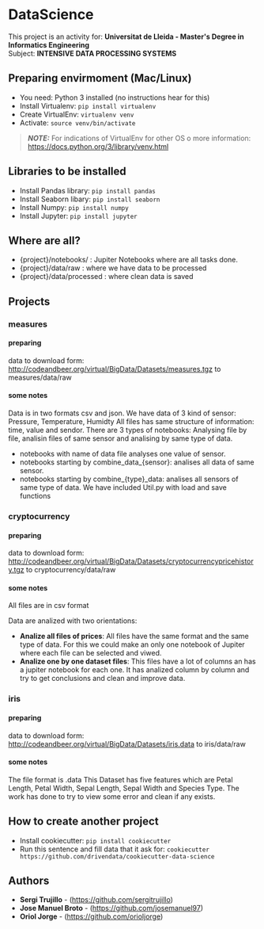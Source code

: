 # DataScience
This project is an activity for: **Universitat de Lleida -  Master's Degree in Informatics Engineering**<br>
Subject: **INTENSIVE DATA PROCESSING SYSTEMS**

## Preparing envirmoment (Mac/Linux)
- You need: Python 3 installed (no instructions hear for this)
- Install Virtualenv: ```pip install virtualenv```
- Create VirtualEnv: ```virtualenv venv```
- Activate: ```source venv/bin/activate```
> **_NOTE:_** For indications of VirtualEnv for other OS o more information: https://docs.python.org/3/library/venv.html

## Libraries to be installed
- Install Pandas library: ```pip install pandas```
- Install Seaborn libary: ```pip install seaborn```
- Install Numpy: ```pip install numpy```
- Install Jupyter: ```pip install jupyter```

## Where are all?
- {project}/notebooks/ : Jupiter Notebooks where are all tasks done.
- {project}/data/raw : where we have data to be processed
- {project}/data/processed : where clean data is saved

## Projects
### measures
#### preparing
data to download form:  http://codeandbeer.org/virtual/BigData/Datasets/measures.tgz to measures/data/raw
#### some notes
Data is in two formats csv and json.
We have data of 3 kind of sensor: Pressure, Temperature, Humidty
All files has same structure of information: time, value and sendor.
There are 3 types of notebooks: Analysing file by file, analisin files of same sensor and analising by same type of data.
- notebooks with name of data file analyses one value of sensor.
- notebooks starting by combine_data_{sensor}:   analises all data of same sensor.
- notebooks starting by combine_{type}_data: analises all sensors of same type of data.
We have included Util.py with load and save functions

### cryptocurrency
#### preparing
data to download form:  http://codeandbeer.org/virtual/BigData/Datasets/cryptocurrencypricehistory.tgz to cryptocurrency/data/raw 
#### some notes
All files are in csv format

Data are analized with two orientations:
- **Analize all files of prices**: All files have the same format and the same type of data. 
For this we could make an only one notebook of Jupiter where each file can be selected and viwed. 
- **Analize one by one dataset files**: This files have a lot of columns an has a jupiter notebook for each one. 
It has analized column by column and try to get conclusions and clean and improve data.


### iris
#### preparing
data to download form:  http://codeandbeer.org/virtual/BigData/Datasets/iris.data to iris/data/raw
#### some notes
The file format is .data
This Dataset has five features which are Petal Length, Petal Width, Sepal Length, Sepal Width and Species Type.
The work has done to try to view some error and clean if any exists.

## How to create another project
- Install cookiecutter: ```pip install cookiecutter```
- Run this sentence and fill data that it ask for: ```cookiecutter https://github.com/drivendata/cookiecutter-data-science```

## Authors

* **Sergi Trujillo** - (https://github.com/sergitrujillo)
* **Jose Manuel Broto** - (https://github.com/josemanuel97)
* **Oriol Jorge** - (https://github.com/orioljorge)

